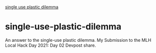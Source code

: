 [single use plastic dilemma](https://raw.githubusercontent.com/thehannankhan/single-use-plastic-dilemma/main/ss.PNG)
# single-use-plastic-dilemma
An answer to the single-use plastic dilemma. My Submission to the MLH Local Hack Day 2021: Day 02 Devpost share.
